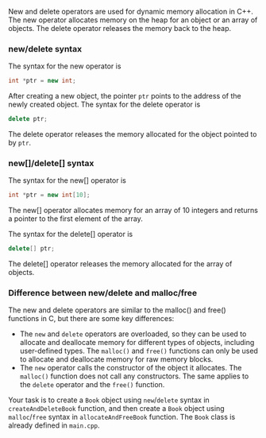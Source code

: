 New and delete operators are used for dynamic memory allocation in C++. The new operator allocates memory on the heap for an object or an array of objects. The delete operator releases the memory back to the heap.

### new/delete syntax
The syntax for the new operator is

```cpp
int *ptr = new int;
```

After creating a new object, the pointer `ptr` points to the address of the newly created object. 
The syntax for the delete operator is

```cpp
delete ptr;
```

The delete operator releases the memory allocated for the object pointed to by `ptr`.

### new[]/delete[] syntax
The syntax for the new[] operator is

```cpp
int *ptr = new int[10];
```

The new[] operator allocates memory for an array of 10 integers and returns a pointer to the first element of the array.

The syntax for the delete[] operator is

```cpp
delete[] ptr;
```

The delete[] operator releases the memory allocated for the array of objects.

### Difference between new/delete and malloc/free

The new and delete operators are similar to the malloc() and free() functions in C, but there are some key differences:

- The `new` and `delete` operators are overloaded, so they can be used to allocate and deallocate memory for different types of objects, including user-defined types. The `malloc()` and `free()` functions can only be used to allocate and deallocate memory for raw memory blocks.
- The `new` operator calls the constructor of the object it allocates. The `malloc()` function does not call any constructors. The same applies to the `delete` operator and the `free()` function.

Your task is to create a `Book` object using `new`/`delete` syntax in `createAndDeleteBook` function, and then create a `Book` object using `malloc`/`free` syntax in `allocateAndFreeBook` function. The `Book` class is already defined in `main.cpp`.
